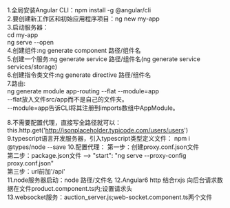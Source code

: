1.全局安装Angular CLI：npm install -g @angular/cli  
2.要创建新工作区和初始应用程序项目：ng new my-app  
3.启动服务器：  
cd my-app  
ng serve --open  
4.创建组件:ng generate component 路径/组件名  
5.创建一个服务:ng generate service  路径/组件名(ng generate service services/storage)  
6.创建指令类文件:ng generate directive 路径/组件名  
7.路由:  
ng generate module app-routing --flat --module=app  
--flat放入文件src/app而不是自己的文件夹。  
--module=app告诉CLI将其注册到imports数组中AppModule。  

8.不需要配置代理，直接写全路径就可以：  
this.http.get('http://jsonplaceholder.typicode.com/users/users')  
9.typescript语言开发服务器，引入typescript类型定义文件： npm i @types/node --save
10.配置代理：
第一步：创建proxy.conf.json文件  
第二步：package.json文件 -->  "start": "ng serve --proxy-config proxy.conf.json"  
第三步：url前加'/api'   
11.node服务器启动：node  路径/文件名 
12.Angular6 http 结合rxjs 向后台请求数据在文件product.component.ts内;设置请求头  
13.websocket服务：auction_server.js;web-socket.component.ts两个文件  



